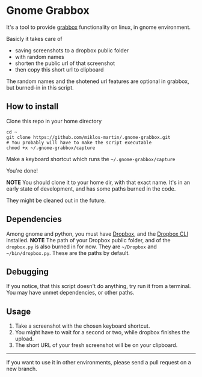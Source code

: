 # Gnome Grabbox

It's a tool to provide [grabbox](http://grabbox.devsoft.no/) functionality on linux, in gnome environment.

Basicly it takes care of 

* saving screenshots to a dropbox public folder
* with random names
* shorten the public url of that screenshot
* then copy this short url to clipboard

The random names and the shotened url features are optional in grabbox, but burned-in in this script.

## How to install

Clone this repo in your home directory

```shell
cd ~
git clone https://github.com/miklos-martin/.gnome-grabbox.git
# You probably will have to make the script executable
chmod +x ~/.gnome-grabbox/capture
```
Make a keyboard shortcut which runs the `~/.gnome-grabbox/capture`

You're done!

**NOTE** You should clone it to your home dir, with that exact name.
It's in an early state of development, and has some paths burned in the code.

They might be cleaned out in the future.

## Dependencies

Among gnome and python, you must have [Dropbox](https://www.dropbox.com/downloading?os=lnx), and the [Dropbox CLI](http://www.dropboxwiki.com/Using_Dropbox_CLI) installed.
**NOTE** The path of your Dropbox public folder, and of the `dropbox.py` is also burned in for now. They are `~/Dropbox` and `~/bin/dropbox.py`. These are the paths by default.

## Debugging

If you notice, that this script doesn't do anything, try run it from a terminal. You may have unmet dependencies, or other paths.

## Usage

1. Take a screenshot with the chosen keyboard shortcut.
2. You might have to wait for a second or two, while dropbox finishes the upload.
3. The short URL of your fresh screenshot will be on your clipboard.

----

If you want to use it in other environments, please send a pull request on a new branch.